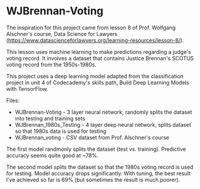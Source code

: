# WJBrennan-Voting

The inspiration for this project came from lesson 8 of Prof. Wolfgang Alschner's course, Data Science for Lawyers (https://www.datascienceforlawyers.org/learning-resources/lesson-8/). 

This lesson uses machine learning to make predictions regarding a judge's voting record. It involves a dataset that contains Justice Brennan's SCOTUS voting record from the 1950s-1980s.

This project uses a deep learning model adapted from the classification project in unit 4 of Codecademy's skills path, Build Deep Learning Models with TensorFlow. 

Files:

* WJBrennan-Voting - 3 layer neural network, randomly splits the dataset into testing and training sets
* WJBrennan_1980s_Testing - 4 layer deep neural network, splits dataset so that 1980s data is used for testing
* WJBrennan_voting - CSV dataset from Prof. Alschner's course

The first model randmonly splits the dataset (test vs. training). Predictive accuracy seems quite good at ~78%.

The second model splits the dataset so that the 1980s voting record is used for testing. Model accuracy drops significantly. With tuning, the best result I've achieved so far is 69% (but sometimes the result is much poorer).
